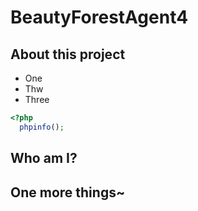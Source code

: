 # BeautyForestAgent4
## About this project
* One
* Thw
* Three

```php
<?php
  phpinfo();
```


## Who am I?



## One more things~
